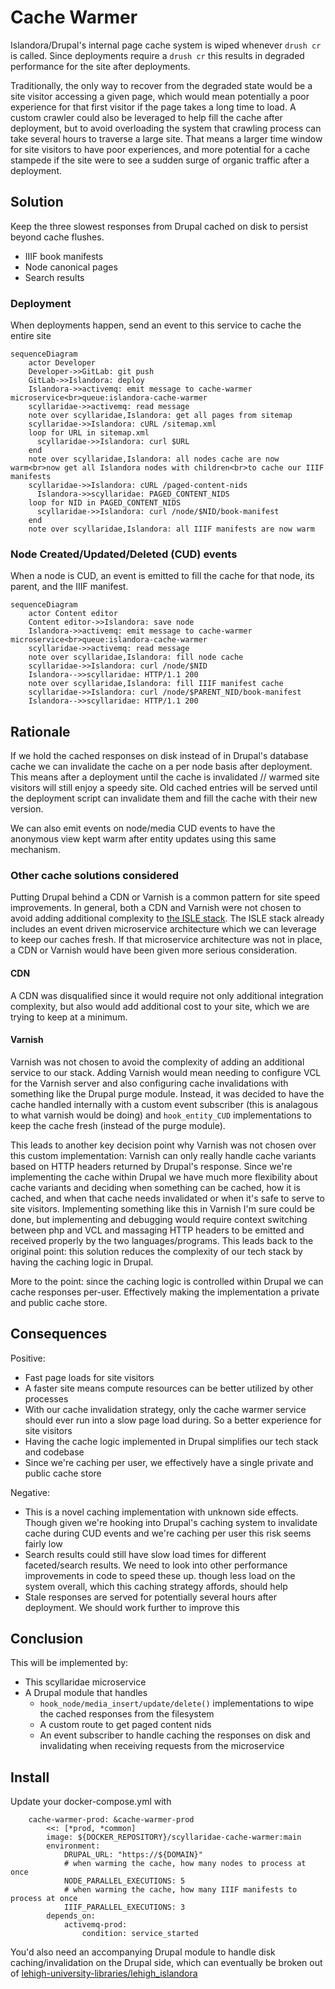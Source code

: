 # Cache Warmer

Islandora/Drupal's internal page cache system is wiped whenever `drush cr` is called. Since deployments require a `drush cr` this results in degraded performance for the site after deployments.

Traditionally, the only way to recover from the degraded state would be a site visitor accessing a given page, which would mean potentially a poor experience for that first visitor if the page takes a long time to load. A custom crawler could also be leveraged to help fill the cache after deployment, but to avoid overloading the system that crawling process can take several hours to traverse a large site. That means a larger time window for site visitors to have poor experiences, and more potential for a cache stampede if the site were to see a sudden surge of organic traffic after a deployment.

## Solution

Keep the three slowest responses from Drupal cached on disk to persist beyond cache flushes.

- IIIF book manifests
- Node canonical pages
- Search results

### Deployment

When deployments happen, send an event to this service to cache the entire site

```mermaid
sequenceDiagram
    actor Developer
    Developer->>GitLab: git push
    GitLab->>Islandora: deploy
    Islandora->>activemq: emit message to cache-warmer microservice<br>queue:islandora-cache-warmer
    scyllaridae->>activemq: read message
    note over scyllaridae,Islandora: get all pages from sitemap
    scyllaridae->>Islandora: cURL /sitemap.xml
    loop for URL in sitemap.xml
      scyllaridae->>Islandora: curl $URL
    end
    note over scyllaridae,Islandora: all nodes cache are now warm<br>now get all Islandora nodes with children<br>to cache our IIIF manifests
    scyllaridae->>Islandora: cURL /paged-content-nids
      Islandora->>scyllaridae: PAGED_CONTENT_NIDS
    loop for NID in PAGED_CONTENT_NIDS
      scyllaridae->>Islandora: curl /node/$NID/book-manifest
    end
    note over scyllaridae,Islandora: all IIIF manifests are now warm
```

### Node Created/Updated/Deleted (CUD) events

When a node is CUD, an event is emitted to fill the cache for that node, its parent, and the IIIF manifest.

```mermaid
sequenceDiagram
    actor Content editor
    Content editor->>Islandora: save node
    Islandora->>activemq: emit message to cache-warmer microservice<br>queue:islandora-cache-warmer
    scyllaridae->>activemq: read message
    note over scyllaridae,Islandora: fill node cache
    scyllaridae->>Islandora: curl /node/$NID
    Islandora-->>scyllaridae: HTTP/1.1 200
    note over scyllaridae,Islandora: fill IIIF manifest cache
    scyllaridae->>Islandora: curl /node/$PARENT_NID/book-manifest
    Islandora-->>scyllaridae: HTTP/1.1 200
```

## Rationale

If we hold the cached responses on disk instead of in Drupal's database cache we can invalidate the cache on a per node basis after deployment. This means after a deployment until the cache is invalidated // warmed site visitors will still enjoy a speedy site. Old cached entries will be served until the deployment script can invalidate them and fill the cache with their new version.

We can also emit events on node/media CUD events to have the anonymous view kept warm after entity updates using this same mechanism.

### Other cache solutions considered

Putting Drupal behind a CDN or Varnish is a common pattern for site speed improvements. In general, both a CDN and Varnish were not chosen to avoid adding additional complexity to [the ISLE stack](https://github.com/Islandora-Devops/islandora-starter-site). The ISLE stack already includes an event driven microservice architecture which we can leverage to keep our caches fresh. If that microservice architecture was not in place, a CDN or Varnish would have been given more serious consideration.

#### CDN

A CDN was disqualified since it would require not only additional integration complexity, but also would add additional cost to your site, which we are trying to keep at a minimum.

#### Varnish

Varnish was not chosen to avoid the complexity of adding an additional service to our stack. Adding Varnish would mean needing to configure VCL for the Varnish server and also configuring cache invalidations with something like the Drupal purge module. Instead, it was decided to have the cache handled internally with a custom event subscriber (this is analagous to what varnish would be doing) and `hook_entity_CUD` implementations to keep the cache fresh (instead of the purge module).

This leads to another key decision point why Varnish was not chosen over this custom implementation: Varnish can only really handle cache variants based on HTTP headers returned by Drupal's response. Since we're implementing the cache within Drupal we have much more flexibility about cache variants and deciding when something can be cached, how it is cached, and when that cache needs invalidated or when it's safe to serve to site visitors. Implementing something like this in Varnish I'm sure could be done, but implementing and debugging would require context switching between php and VCL and massaging HTTP headers to be emitted and received properly by the two languages/programs. This leads back to the original point: this solution reduces the complexity of our tech stack by having the caching logic in Drupal.

More to the point: since the caching logic is controlled within Drupal we can cache responses per-user. Effectively making the implementation a private and public cache store.

## Consequences

Positive:

- Fast page loads for site visitors
- A faster site means compute resources can be better utilized by other processes
- With our cache invalidation strategy, only the cache warmer service should ever run into a slow page load during. So a better experience for site visitors
- Having the cache logic implemented in Drupal simplifies our tech stack and codebase
- Since we're caching per user, we effectively have a single private and public cache store

Negative:

- This is a novel caching implementation with unknown side effects. Though given we're hooking into Drupal's caching system to invalidate cache during CUD events and we're caching per user this risk seems fairly low
- Search results could still have slow load times for different faceted/search results. We need to look into other performance improvements in code to speed these up. though less load on the system overall, which this caching strategy affords, should help
- Stale responses are served for potentially several hours after deployment. We should work further to improve this

## Conclusion

This will be implemented by:

- This scyllaridae microservice
- A Drupal module that handles
  - `hook_node/media_insert/update/delete()` implementations to wipe the cached responses from the filesystem
  - A custom route to get paged content nids
  - An event subscriber to handle caching the responses on disk and invalidating when receiving requests from the microservice

## Install

Update your docker-compose.yml with

```
    cache-warmer-prod: &cache-warmer-prod
        <<: [*prod, *common]
        image: ${DOCKER_REPOSITORY}/scyllaridae-cache-warmer:main
        environment:
            DRUPAL_URL: "https://${DOMAIN}"
            # when warming the cache, how many nodes to process at once
            NODE_PARALLEL_EXECUTIONS: 5
            # when warming the cache, how many IIIF manifests to process at once
            IIIF_PARALLEL_EXECUTIONS: 3
        depends_on:
            activemq-prod:
                condition: service_started
```

You'd also need an accompanying Drupal module to handle disk caching/invalidation on the Drupal side, which can eventually be broken out of [lehigh-university-libraries/lehigh_islandora](https://github.com/lehigh-university-libraries/lehigh_islandora)
